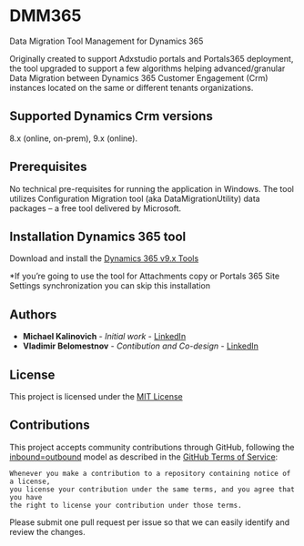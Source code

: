 # DMM365
Data Migration Tool Management for Dynamics 365

Originally created to support Adxstudio portals and Portals365 deployment, the tool upgraded to support a few algorithms helping  advanced/granular Data Migration  between Dynamics 365 Customer Engagement (Crm) instances located on the same or different tenants organizations.


## Supported Dynamics Crm versions

8.x (online, on-prem), 9.x (online).

## Prerequisites

No technical pre-requisites for running the application in Windows.
The tool utilizes Configuration Migration tool (aka DataMigrationUtility) data 
packages – a free tool delivered by Microsoft.

## Installation Dynamics 365 tool

Download and install the [Dynamics 365 v9.x Tools](https://docs.microsoft.com/en-us/dynamics365/customer-engagement/developer/download-tools-nuget)
    
 *If you’re going to use the tool for Attachments copy or Portals 365 Site Settings synchronization you can skip this installation
    
## Authors

* **Michael Kalinovich** - *Initial work* - [LinkedIn](https://www.linkedin.com/in/michael-kalinovich-b6743a23/)
* **Vladimir Belomestnov** - *Contibution and Co-design* - [LinkedIn](https://www.linkedin.com/in/albiloca/)

## License

This project is licensed under the [MIT License](https://opensource.org/licenses/MIT) 

## Contributions

This project accepts community contributions through GitHub, following the [inbound=outbound](https://opensource.guide/legal/#does-my-project-need-an-additional-contributor-agreement) model as described in the [GitHub Terms of Service](https://help.github.com/articles/github-terms-of-service/#6-contributions-under-repository-license):

    Whenever you make a contribution to a repository containing notice of a license, 
    you license your contribution under the same terms, and you agree that you have 
    the right to license your contribution under those terms.

Please submit one pull request per issue so that we can easily identify and review the changes.


